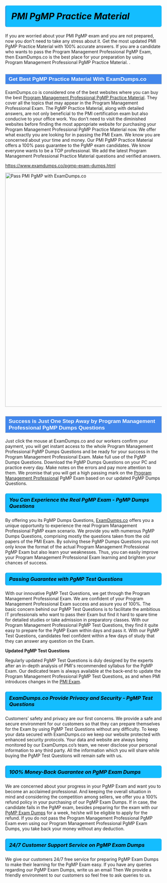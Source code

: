 <h1>                <strong><span style="display: block; color: #000000; background: #14BDFF; border: 0.5px solid #AED6F1; border-left: 3px solid #3498DB; padding: .6em; border-radius: 6px;">                     <em>PMI PgMP <span class="exam_variation">Practice Material</span> </em>                </span></strong>            </h1>                        <p>If you are worried about your PMI PgMP exam and you are not prepared, now you don't need to take any stress about it.             Get the most updated PMI PgMP <span class="exam_variation">Practice Material</span> with 100% accurate answers. If you are a candidate who wants to pass the             Program Management Professional PgMP Exam, then ExamDumps.co is the best place for your preparation by using Program Management Professional PgMP <span class="exam_variation">Practice Material</span>. .</p>                        <h2 style="background: #4287ec; border: 1px solid #cccccc; padding: 5px 10px;">                <span style="color: #ffffff;">                    <span style="font-size: 11pt;">                        <span style="line-height: normal;">                            <span style="font-family: Calibri,sans-serif;">                                <strong>                                    <span style="font-size: 13.0pt;">Get Best PgMP <span class="exam_variation">Practice Material</span> With ExamDumps.co</span>                                </strong>                            </span>                        </span>                    </span>                </span>            </h2>                        <p>ExamDumps.co is considered one of the best websites where you can buy the best <a href="https://www.examdumps.co/pgmp-certification-exam-dumps.html">Program Management Professional PgMP <span class="exam_variation">Practice Material</span></a>.             They cover all the topics that may appear in the Program Management Professional Exam. The PgMP <span class="exam_variation">Practice Material</span>,             along with detailed answers, are not only beneficial to the PMI certification exam but also conducive to your office work.             You don’t need to visit the diminished websites before finding the most appropriate website for purchasing your             Program Management Professional PgMP <span class="exam_variation">Practice Material</span> now. We offer what exactly you are looking for in passing the PMI Exam.             We know you are concerned about your time and money. Our PMI PgMP <span class="exam_variation">Practice Material</span> offers a 100% pass guarantee to the             PgMP exam candidates. We know everyone wants to be a TOP professional. We add the latest Program Management Professional <span class="exam_variation">Practice Material</span> questions and verified answers.</p>                        <p><a href="https://www.examdumps.co/pgmp-exam-dumps.html">https://www.examdumps.co/pgmp-exam-dumps.html</a></p>                        <p><a href="https://www.examdumps.co/"><img src="https://www.examdumps.co//images/banners/big-sale-20-percent-discount-offer-examdumps.jpg" class="postImage" alt="Pass PMI PgMP with ExamDumps.co" width="750"></a></p>                            <h2 style="background: #4287ec; border: 1px solid #cccccc; padding: 5px 10px;">                <span style="color: #ffffff;">                    <span style="font-size: 11pt;">                        <span style="line-height: normal;">                            <span style="font-family: Calibri,sans-serif;">                                <strong>                                    <span style="font-size: 13.0pt;">Success is Just One Step Away by Program Management Professional PgMP <span class="exam_variation2">Dumps Questions</span></span>                                </strong>                            </span>                        </span>                    </span>                </span>            </h2>                        <p>Just click the mouse at ExamDumps.co and our workers confirm your payment, you will get instant access to the whole Program Management Professional PgMP <span class="exam_variation2">Dumps Questions</span>             and be ready for your success in the Program Management Professional Exam. Make full use of the PgMP <span class="exam_variation2">Dumps Questions</span>. Download the PgMP <span class="exam_variation2">Dumps Questions</span> on your             PC and practice every day. Make notes on the errors and pay more attention to them. We promise that you will get a high passing mark on the             <a href="https://www.examdumps.co/pgmp-exam-dumps.html">Program Management Professional</a> PgMP Exam based on our updated PgMP <span class="exam_variation2">Dumps Questions</span>.</p>                        <h3>                <strong>                    <span style="display: block; color: #000000; background: #14BDFF; border: 0.5px solid #AED6F1; border-left: 3px solid #3498DB; padding: .6em; border-radius: 6px;">                        <em>You Can Experience the Real PgMP Exam - PgMP <span class="exam_variation2">Dumps Questions</span></em>                    </span>                </strong>            </h3>                        <p>By offering you its PgMP <span class="exam_variation2">Dumps Questions</span>, <a href="https://www.examdumps.co/">ExamDumps.co</a> offers you a unique opportunity to experience the real             Program Management Professional PgMP exam scenario. We provide you with numerous PgMP <span class="exam_variation2">Dumps Questions</span>, comprising mostly             the questions taken from the old papers of the PMI Exam. By solving these PgMP <span class="exam_variation2">Dumps Questions</span> you not only know the format of the actual             Program Management Professional PgMP Exam but also learn your weaknesses. Thus, you can easily improve your             Program Management Professional Exam learning and brighten your chances of success.</p>                        <h3>                <strong>                    <span style="display: block; color: #000000; background: #14BDFF; border: 0.5px solid #AED6F1; border-left: 3px solid #3498DB; padding: .6em; border-radius: 6px;">                        <em>Passing Guarantee with PgMP <span class="exam_variation3">Test Questions</span></em>                    </span>                </strong>            </h3>                        <p>With our innovative PgMP <span class="exam_variation3">Test Questions</span>, we get through the Program Management Professional Exam. We are confident of your Program Management Professional Exam             success and assure you of 100%. The basic concern behind our PgMP <span class="exam_variation3">Test Questions</span> is to facilitate the ambitious IT professionals who want to pass their             Exam but find it hard to spare time for detailed studies or take admission in preparatory classes. With our Program Management Professional PgMP <span class="exam_variation3">Test Questions</span>, they             find it quite easy to prepare for the PgMP Exam within days and pass it. With our PgMP <span class="exam_variation3">Test Questions</span>, candidates feel confident within a few days of             study that they can answer any question on the Exam.</p>                        <p><strong>Updated PgMP <span class="exam_variation3">Test Questions</span></strong></p>                        <p>Regularly updated PgMP <span class="exam_variation3">Test Questions</span> is duly designed by the experts after an in-depth analysis of PMI's recommended syllabus for the PgMP Exam.             Our dedicated team is always available at the back-end to update the Program Management Professional PgMP <span class="exam_variation3">Test Questions</span>,             as and when PMI introduces changes in the <a href="https://www.examdumps.co/pmi-exam-dumps.html">PMI Exam</a>.</p>                        <h3>                <strong>                    <span style="display: block; color: #000000; background: #14BDFF; border: 0.5px solid #AED6F1; border-left: 3px solid #3498DB; padding: .6em; border-radius: 6px;">                        <em>ExamDumps.co Provide Privacy and Security - PgMP <span class="exam_variation3">Test Questions</span></em>                    </span>                </strong>            </h3>                        <p>Customers’ safety and privacy are our first concerns. We provide a safe and secure environment for our customers so that they can prepare themselves for the Exam by using             PgMP <span class="exam_variation3">Test Questions</span> without any difficulty. To keep your data secured with ExamDumps.co we keep our website protected with enhanced security protocols. Your data and website             are always being monitored by our ExamDumps.co’s team, we never disclose your personal information to any third party. All the information which you will share while buying             the PgMP <span class="exam_variation3">Test Questions</span> will remain safe with us.</p>                        <h3>                <strong>                    <span style="display: block; color: #000000; background: #14BDFF; border: 0.5px solid #AED6F1; border-left: 3px solid #3498DB; padding: .6em; border-radius: 6px;">                        <em>100% Money-Back Guarantee on PgMP <span class="exam_variation4">Exam Dumps</span></em>                    </span>                </strong>            </h3>                        <p>We are concerned about your progress in your PgMP Exam and want you to become an acclaimed professional. And keeping the overall situation in mind and             considering the competition among sellers, we offer you a 100% refund policy in your purchasing of our PgMP <span class="exam_variation4">Exam Dumps</span>. If in case, the candidate fails in the             PgMP exam, besides preparing for the exam with our <a href="https://www.examdumps.co/pgmp-exam-dumps.html">PgMP <span class="exam_variation4">Exam Dumps</span></a> for a week, he/she will be eligible to apply for the refund. If you do not pass the             Program Management Professional PgMP Exam even using our Program Management Professional PgMP <span class="exam_variation4">Exam Dumps</span>, you             take back your money without any deduction.</p>                        <h3>                <strong>                    <span style="display: block; color: #000000; background: #14BDFF; border: 0.5px solid #AED6F1; border-left: 3px solid #3498DB; padding: .6em; border-radius: 6px;">                        <em>24/7 Customer Support Service on PgMP <span class="exam_variation4">Exam Dumps</span></em>                    </span>                </strong>            </h3>                        <p>We give our customers 24/7 free service for preparing PgMP <span class="exam_variation4">Exam Dumps</span> to make their learning for the PgMP Exam easy. If you have any queries regarding our             PgMP <span class="exam_variation4">Exam Dumps</span>, write us an email Then We provide a friendly environment to our customers so feel free to ask queries to us.</p>                    
